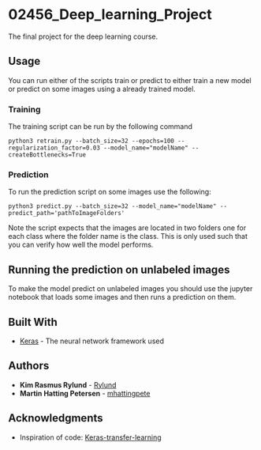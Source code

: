# 02456_Deep_learning_Project
The final project for the deep learning course.

## Usage

You can run either of the scripts train or predict to either train a new model or predict on some images using a already trained model.

### Training

The training script can be run by the following command

```
python3 retrain.py --batch_size=32 --epochs=100 --regularization_factor=0.03 --model_name="modelName" --createBottlenecks=True
```

### Prediction

To run the prediction script on some images use the following:

```
python3 predict.py --batch_size=32 --model_name="modelName" --predict_path='pathToImageFolders'
```
Note the script expects that the images are located in two folders one for each class where the folder name is the class. This is only used such that you can verify how well the model performs.

## Running the prediction on unlabeled images

To make the model predict on unlabeled images you should use the jupyter notebook that loads some images and then runs a prediction on them.

## Built With

* [Keras](http://www.keras.io) - The neural network framework used

## Authors

* **Kim Rasmus Rylund** - [Rylund](https://github.com/Rylund)
* **Martin Hatting Petersen** - [mhattingpete](https://github.com/mhattingpete)

## Acknowledgments

* Inspiration of code: [Keras-transfer-learning](https://blog.keras.io/building-powerful-image-classification-models-using-very-little-data.html)


